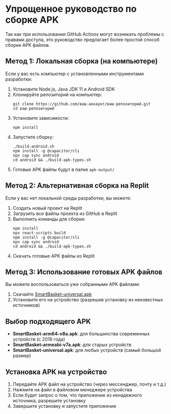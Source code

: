 # Упрощенное руководство по сборке APK

Так как при использовании GitHub Actions могут возникать проблемы с правами доступа, это руководство предлагает более простой способ сборки APK файлов.

## Метод 1: Локальная сборка (на компьютере)

Если у вас есть компьютер с установленными инструментами разработки:

1. Установите Node.js, Java JDK 11 и Android SDK
2. Клонируйте репозиторий на компьютер:
   ```
   git clone https://github.com/ваш-аккаунт/ваш-репозиторий.git
   cd ваш-репозиторий
   ```
3. Установите зависимости:
   ```
   npm install
   ```
4. Запустите сборку:
   ```
   ./build-android.sh
   npm install -g @capacitor/cli
   npx cap sync android
   cd android && ./build-apk-types.sh
   ```
5. Готовые APK файлы будут в папке `apk-output/`

## Метод 2: Альтернативная сборка на Replit

Если у вас нет локальной среды разработки, вы можете:

1. Создать новый проект на Replit
2. Загрузить все файлы проекта из GitHub в Replit
3. Выполнить команды для сборки:
   ```
   npm install
   npx react-scripts build
   npm install -g @capacitor/cli
   npx cap sync android
   cd android && ./build-apk-types.sh
   ```
4. Скачать готовые APK файлы из Replit

## Метод 3: Использование готовых APK файлов

Вы можете воспользоваться уже собранными APK файлами:

1. Скачайте [SmartBasket-universal.apk](ссылка) 
2. Установите его на устройство (разрешив установку из неизвестных источников)

## Выбор подходящего APK

- **SmartBasket-arm64-v8a.apk**: для большинства современных устройств (с 2018 года)
- **SmartBasket-armeabi-v7a.apk**: для старых устройств
- **SmartBasket-universal.apk**: для любых устройств (самый большой размер)

## Установка APK на устройство

1. Передайте APK файл на устройство (через мессенджер, почту и т.д.)
2. Нажмите на файл в файловом менеджере устройства
3. Если будет запрос о том, что приложение из ненадежного источника, разрешите установку
4. Завершите установку и запустите приложение